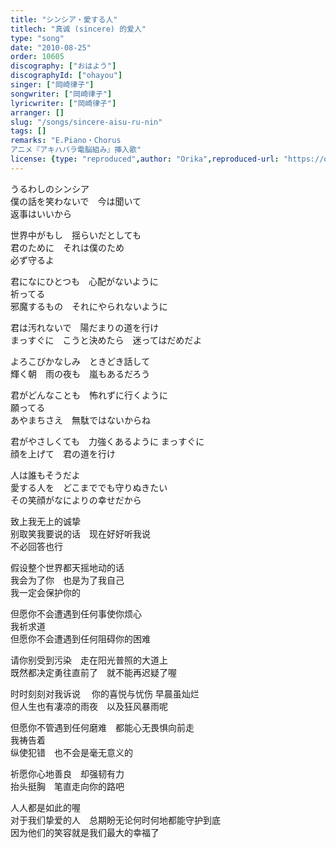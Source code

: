 ```yaml
---
title: "シンシア・愛する人"
titlech: "真诚 (sincere) 的爱人"
type: "song"
date: "2010-08-25"
order: 10605
discography: ["おはよう"]
discographyId: ["ohayou"]
singer: ["岡崎律子"]
songwriter: ["岡崎律子"]
lyricwriter: ["岡崎律子"]
arranger: []
slug: "/songs/sincere-aisu-ru-nin"
tags: []
remarks: "E.Piano・Chorus
アニメ『アキハバラ電脳組み』挿入歌"
license: {type: "reproduced",author: "Orika",reproduced-url: "https://orikamushi.netlify.app/",reproduced-website: "織歌蟲網站"}
---
```


うるわしのシンシア   
僕の話を笑わないで　今は聞いて   
返事はいいから   
  
世界中がもし　揺らいだとしても   
君のために　それは僕のため   
必ず守るよ   
  
君になにひとつも　心配がないように   
祈ってる   
邪魔するもの　それにやられないように   
  
君は汚れないで　陽だまりの道を行け   
まっすぐに　こうと決めたら　迷ってはだめだよ   
  
  
よろこびかなしみ　ときどき話して   
輝く朝　雨の夜も　嵐もあるだろう   
  
君がどんなことも　怖れずに行くように   
願ってる   
あやまちさえ　無駄ではないからね   
  
君がやさしくても　力強くあるように まっすぐに　  
顔を上げて　君の道を行け   
  
人は誰もそうだよ   
愛する人を　どこまででも守りぬきたい   
その笑顔がなによりの幸せだから  

<!-- 翻译 -->

致上我无上的诚挚   
别取笑我要说的话　现在好好听我说   
不必回答也行   
  
假设整个世界都天摇地动的话   
我会为了你　也是为了我自己   
我一定会保护你的   
  
但愿你不会遭遇到任何事使你烦心   
我祈求道   
但愿你不会遭遇到任何阻碍你的困难   
  
请你别受到污染　走在阳光普照的大道上   
既然都决定勇往直前了　就不能再迟疑了喔   
  
  
时时刻刻对我诉说 　你的喜悦与忧伤 早晨虽灿烂　  
但人生也有凄凉的雨夜　以及狂风暴雨呢   
  
但愿你不管遇到任何磨难　都能心无畏惧向前走   
我祷告着   
纵使犯错　也不会是毫无意义的   
  
祈愿你心地善良　却强韧有力   
抬头挺胸　笔直走向你的路吧   
  
人人都是如此的喔   
对于我们挚爱的人　总期盼无论何时何地都能守护到底  
 因为他们的笑容就是我们最大的幸福了
